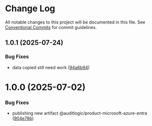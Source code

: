 # Change Log

All notable changes to this project will be documented in this file.
See [Conventional Commits](https://conventionalcommits.org) for commit guidelines.

## 1.0.1 (2025-07-24)


### Bug Fixes

* data copied still need work ([94a6b94](https://github.com/zerobias-org/product/commit/94a6b942fb0516367548599d739529536132755a))





# 1.0.0 (2025-07-02)


### Bug Fixes

* publishing new artifact @auditlogic/product-microsoft-azure-entra ([904e78b](https://github.com/auditlogic/product/commit/904e78bc9224a8bdce100921ec259276cb42b098))
